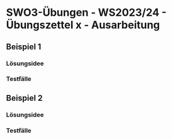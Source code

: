 # **SWO3-Übungen - WS2023/24 - Übungszettel x - Ausarbeitung**

## **Beispiel 1**

### **Lösungsidee**

### **Testfälle**

## **Beispiel 2**

### **Lösungsidee**

### **Testfälle**
